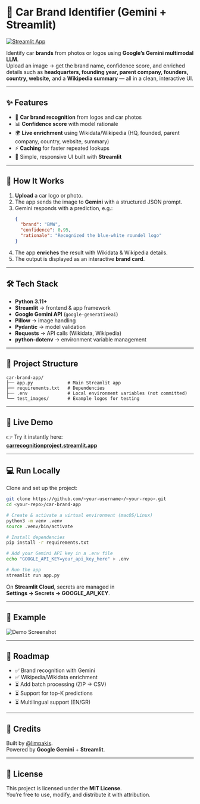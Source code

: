 # 🚗 Car Brand Identifier (Gemini + Streamlit)

[![Streamlit App](https://img.shields.io/badge/Live%20Demo-Streamlit%20App-brightgreen?logo=streamlit)](https://carrecognitionproject.streamlit.app)

Identify car **brands** from photos or logos using **Google’s Gemini multimodal LLM**.  
Upload an image → get the brand name, confidence score, and enriched details such as **headquarters, founding year, parent company, founders, country, website,** and a **Wikipedia summary** — all in a clean, interactive UI.

---

## ✨ Features

- 🔎 **Car brand recognition** from logos and car photos  
- 📊 **Confidence score** with model rationale  
- 🌍 **Live enrichment** using Wikidata/Wikipedia (HQ, founded, parent company, country, website, summary)  
- ⚡ **Caching** for faster repeated lookups  
- 🎨 Simple, responsive UI built with **Streamlit**

---

## 🧠 How It Works

1. **Upload** a car logo or photo.  
2. The app sends the image to **Gemini** with a structured JSON prompt.  
3. Gemini responds with a prediction, e.g.:  
   ```json
   {
     "brand": "BMW",
     "confidence": 0.95,
     "rationale": "Recognized the blue-white roundel logo"
   }
   ```  
4. The app **enriches** the result with Wikidata & Wikipedia details.  
5. The output is displayed as an interactive **brand card**.

---

## 🛠️ Tech Stack

- **Python 3.11+**  
- **Streamlit** → frontend & app framework  
- **Google Gemini API** (`google-generativeai`)  
- **Pillow** → image handling  
- **Pydantic** → model validation  
- **Requests** → API calls (Wikidata, Wikipedia)  
- **python-dotenv** → environment variable management

---

## 📂 Project Structure

```
car-brand-app/
├── app.py             # Main Streamlit app
├── requirements.txt   # Dependencies
├── .env               # Local environment variables (not committed)
└── test_images/       # Example logos for testing
```

---

## 🚀 Live Demo

👉 Try it instantly here:  
**[carrecognitionproject.streamlit.app](https://carrecognitionproject.streamlit.app)**

---

## 💻 Run Locally

Clone and set up the project:

```bash
git clone https://github.com/<your-username>/<your-repo>.git
cd <your-repo>/car-brand-app

# Create & activate a virtual environment (macOS/Linux)
python3 -m venv .venv
source .venv/bin/activate

# Install dependencies
pip install -r requirements.txt

# Add your Gemini API key in a .env file
echo "GOOGLE_API_KEY=your_api_key_here" > .env

# Run the app
streamlit run app.py
```

On **Streamlit Cloud**, secrets are managed in  
**Settings → Secrets → GOOGLE_API_KEY**.

---

## 📸 Example

![Demo Screenshot](/Users/sotirioslympakis/Desktop/demoscreenshot.png)

---

## 🧭 Roadmap

- ✅ Brand recognition with Gemini  
- ✅ Wikipedia/Wikidata enrichment  
- ⏳ Add batch processing (ZIP → CSV)  
- ⏳ Support for top-K predictions  
- ⏳ Multilingual support (EN/GR)

---

## 🙌 Credits

Built by [@limpakis](https://github.com/limpakis).  
Powered by **Google Gemini** + **Streamlit**.  

---

## 📜 License

This project is licensed under the **MIT License**.  
You’re free to use, modify, and distribute it with attribution.
